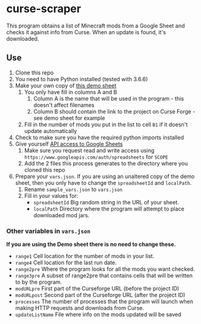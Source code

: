 # curse-scraper
This program obtains a list of Minecraft mods from a Google Sheet and checks it against info from Curse. When an update is found, it's downloaded.

## Use
1. Clone this repo
1. You need to have Python installed (tested with 3.6.6)
1. Make your own copy of [this demo sheet](https://docs.google.com/spreadsheets/d/1x4Gq7Uvn_huaaXHmJXdFpE1fbVlheOipG3AfwmuQ1tI/edit?usp=sharing)
	1. You only have fill in columns A and B
		1. Column A is the name that will be used in the program - this doesn't affect filenames
		1. Column B should contain the link to the project on Curse Forge - see demo sheet for example
	1. Fill in the number of mods you put in the list to cell `B1` if it doesn't update automatically
1. Check to make sure you have the required python imports installed
1. Give yourself [API access to Google Sheets](https://developers.google.com/sheets/api/quickstart/python)
	1. Make sure you request read and write access using `https://www.googleapis.com/auth/spreadsheets` for `SCOPE`
	1. Add the 2 files this process generates to the directory where you cloned this repo
1. Prepare your `vars.json`. If you are using an unaltered copy of the demo sheet, then you only have to change the `spreadsheetId` and `localPath`.
	1. Rename `sample_vars.json` to `vars.json`
	1. Fill in your values for:
		* `spreadsheetId` Big random string in the URL of your sheet.
		* `localPath` Directory where the program will attempt to place downloaded mod jars.

### Other variables in `vars.json`
**If you are using the Demo sheet there is no need to change these.**
* `range1` Cell location for the number of mods in your list. 
* `range4` Cell location for the last run date. 
* `range2pre` Where the program looks for all the mods you want checked.
* `range3pre` A subset of range2pre that contains cells that will be written to by the program.
* `modURLpre` First part of the Curseforge URL (before the project ID)
* `modURLpost` Second part of the Curseforge URL (after the project ID)
* `processes` The number of processes that the program will launch when making HTTP requests and downloads from Curse.
* `updateListName` File where info on the mods updated will be saved
